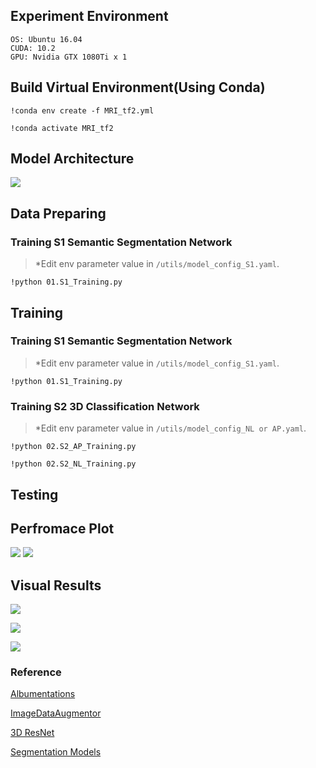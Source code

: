 ## Experiment Environment

```
OS: Ubuntu 16.04
CUDA: 10.2
GPU: Nvidia GTX 1080Ti x 1
```

## Build Virtual Environment(Using Conda)

```
!conda env create -f MRI_tf2.yml

!conda activate MRI_tf2
```

## Model Architecture
<img src='https://github.com/IlikeBB/F3DD/blob/main/plot_results/%E6%9E%B6%E6%A7%8B%E5%9C%96.jpg'>



## Data Preparing
### Training S1 Semantic Segmentation Network
> *Edit env parameter value in `/utils/model_config_S1.yaml`.
 
```
!python 01.S1_Training.py
```

## Training
### Training S1 Semantic Segmentation Network
> *Edit env parameter value in `/utils/model_config_S1.yaml`.

```
!python 01.S1_Training.py
```
### Training S2 3D Classification Network
> *Edit env parameter value in `/utils/model_config_NL or AP.yaml`.

```
!python 02.S2_AP_Training.py

!python 02.S2_NL_Training.py
```
## Testing

## Perfromace Plot
<img src='https://github.com/IlikeBB/F3DD/blob/main/plot_results/fig4-5%20revise%20table.001.png'>
<img src='https://github.com/IlikeBB/F3DD/blob/main/plot_results/fig4-5%20revise%20table.002.png'>

## Visual Results
<img src='https://github.com/IlikeBB/F3DD/blob/main/plot_results/is0309.gif'></p>
<img src='https://github.com/IlikeBB/F3DD/blob/main/plot_results/is0316.gif'></p>
<img src='https://github.com/IlikeBB/F3DD/blob/main/plot_results/is0323.gif'></p>

<h3>Reference</h3>
<a href='https://github.com/albumentations-team/albumentations'> Albumentations</a></p>
<a href='https://github.com/mjkvaak/ImageDataAugmentor'> ImageDataAugmentor</a></p>
<a href='https://github.com/JihongJu/keras-resnet3d'> 3D ResNet</a></p>
<a href='https://github.com/qubvel/segmentation_models'> Segmentation Models</a></p>

